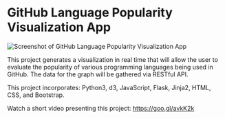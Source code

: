 # GitHub Language Popularity Visualization App

![Screenshot of GitHub Language Popularity Visualization App](https://user-images.githubusercontent.com/22779199/44345668-f2609900-a461-11e8-97d5-76b0a8807b91.png)


This project generates a visualization in real time that will allow the user to evaluate the popularity of various programming languages being used in GitHub.  The data for the graph will be gathered via RESTful API.

This project incorporates: Python3, d3, JavaScript, Flask, Jinja2, HTML, CSS, and Bootstrap.

Watch a short video presenting this project: https://goo.gl/avkK2k
